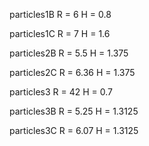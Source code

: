 particles1B
R = 6
H = 0.8

particles1C
R = 7
H = 1.6

particles2B
R = 5.5
H = 1.375

particles2C
R = 6.36
H = 1.375

particles3
R = 42
H = 0.7

particles3B
R = 5.25
H = 1.3125

particles3C
R = 6.07
H = 1.3125